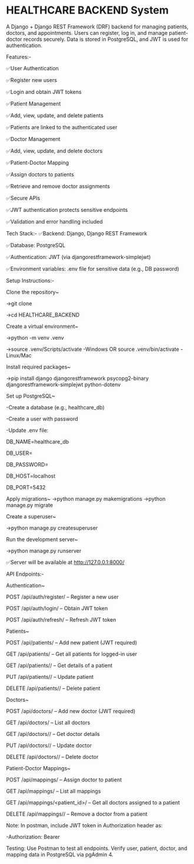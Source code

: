 # HEALTHCARE BACKEND System

A Django + Django REST Framework (DRF) backend for managing patients, doctors, and appointments. Users can register, log in, and manage patient-doctor records securely. Data is stored in PostgreSQL, and JWT is used for authentication.

Features:-

✅User Authentication

✅Register new users

✅Login and obtain JWT tokens

✅Patient Management

✅Add, view, update, and delete patients

✅Patients are linked to the authenticated user

✅Doctor Management

✅Add, view, update, and delete doctors

✅Patient-Doctor Mapping

✅Assign doctors to patients

✅Retrieve and remove doctor assignments

✅Secure APIs

✅JWT authentication protects sensitive endpoints

✅Validation and error handling included

Tech Stack:-
✅Backend: Django, Django REST Framework

✅Database: PostgreSQL

✅Authentication: JWT (via djangorestframework-simplejwt)

✅Environment variables: .env file for sensitive data (e.g., DB password)

Setup Instructions:-

Clone the repository~

->git clone <your-github-repo-link>

->cd HEALTHCARE_BACKEND

Create a virtual environment~

->python -m venv .venv

->source .venv/Scripts/activate   -Windows
 OR
source .venv/bin/activate         -Linux/Mac

Install required packages~

->pip install django djangorestframework psycopg2-binary djangorestframework-simplejwt python-dotenv

Set up PostgreSQL~

-Create a database (e.g., healthcare_db)

-Create a user with password

-Update .env file:

DB_NAME=healthcare_db

DB_USER=<your-db-username>

DB_PASSWORD=<your-db-password>

DB_HOST=localhost

DB_PORT=5432

Apply migrations~
->python manage.py makemigrations
->python manage.py migrate

Create a superuser~

->python manage.py createsuperuser

Run the development server~

->python manage.py runserver

✅Server will be available at http://127.0.0.1:8000/

API Endpoints:-

Authentication~

POST /api/auth/register/   – Register a new user

POST /api/auth/login/      – Obtain JWT token

POST /api/auth/refresh/    – Refresh JWT token

Patients~

POST /api/patients/        – Add new patient (JWT required)

GET /api/patients/         – Get all patients for logged-in user

GET /api/patients/<id>/    – Get details of a patient

PUT /api/patients/<id>/    – Update patient

DELETE /api/patients/<id>/ – Delete patient

Doctors~

POST /api/doctors/         – Add new doctor (JWT required)

GET /api/doctors/          – List all doctors

GET /api/doctors/<id>/     – Get doctor details

PUT /api/doctors/<id>/     – Update doctor

DELETE /api/doctors/<id>/  – Delete doctor

Patient-Doctor Mappings~

POST /api/mappings/                – Assign doctor to patient

GET /api/mappings/                 – List all mappings

GET /api/mappings/<patient_id>/    – Get all doctors assigned to a patient

DELETE /api/mappings/<id>/         – Remove a doctor from a patient

Note: In postman, include JWT token in Authorization header as:

-Authorization: Bearer <your-access-token> 

Testing:
Use Postman to test all endpoints.
Verify user, patient, doctor, and mapping data in PostgreSQL via pgAdmin 4.
